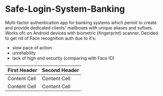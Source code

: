 # Safe-Login-System-Banking
Multi-factor authentication app for banking systems which permit to create and provide dedicated clients' mailboxes with unique aliases and sufixes.
Works ofc on Android devices with biometric (fingerprint) scanner. Decided to get rid of Face recognition auth due to it's:
- slow pace of action
- unreliability
- lack of high end security (comparing with Face ID)




| First Header  | Second Header |
| ------------- | ------------- |
| Content Cell  | Content Cell  |
| Content Cell  | Content Cell  |
